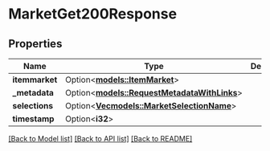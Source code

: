 # MarketGet200Response

## Properties

Name | Type | Description | Notes
------------ | ------------- | ------------- | -------------
**itemmarket** | Option<[**models::ItemMarket**](ItemMarket.md)> |  | [optional]
**_metadata** | Option<[**models::RequestMetadataWithLinks**](RequestMetadataWithLinks.md)> |  | [optional]
**selections** | Option<[**Vec<models::MarketSelectionName>**](MarketSelectionName.md)> |  | [optional]
**timestamp** | Option<**i32**> |  | [optional]

[[Back to Model list]](../README.md#documentation-for-models) [[Back to API list]](../README.md#documentation-for-api-endpoints) [[Back to README]](../README.md)


